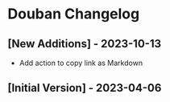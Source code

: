 # Douban Changelog

## [New Additions] - 2023-10-13

- Add action to copy link as Markdown

## [Initial Version] - 2023-04-06
